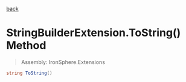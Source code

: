 ﻿

[back](/IronSphere.Extensions/types/StringBuilderExtension)

# StringBuilderExtension.ToString() Method

> Assembly: IronSphere.Extensions

```csharp
string ToString()
```



 